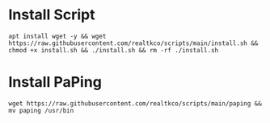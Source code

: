 # Install Script
``apt install wget -y && wget https://raw.githubusercontent.com/realtkco/scripts/main/install.sh && chmod +x install.sh && ./install.sh && rm -rf ./install.sh ``

# Install PaPing
``wget https://raw.githubusercontent.com/realtkco/scripts/main/paping && mv paping /usr/bin``
